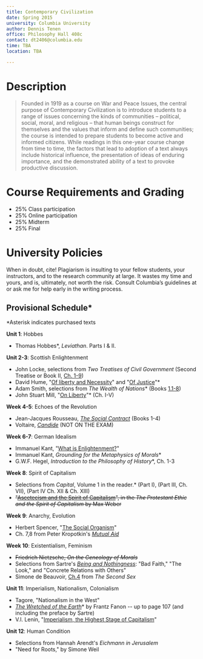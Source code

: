 ```yaml
---
title: Contemporary Civilization
date: Spring 2015
university: Columbia University
author: Dennis Tenen
office: Philosophy Hall 408c
contact: dt2406@columbia.edu
time: TBA
location: TBA

---
```


# Description
> Founded in 1919 as a course on War and Peace Issues, the central purpose of Contemporary Civilization is to introduce students to a range of issues concerning the kinds of communities – political, social, moral, and religious – that human beings construct for themselves and the values that inform and define such communities; the course is intended to prepare students to become active and informed citizens. While readings in this one-year course change from time to time, the factors that lead to adoption of a text always include historical influence, the presentation of ideas of enduring importance, and the demonstrated ability of a text to provoke productive discussion.

# Course Requirements and Grading
- 25% Class participation
- 25% Online participation
- 25% Midterm
- 25% Final

# University Policies

When in doubt, cite! Plagiarism is insulting to your fellow students, your
instructors, and to the research community at large. It wastes my time and
yours, and is, ultimately, not worth the risk. Consult Columbia’s guidelines at
or ask me for help early in the writing process. 

## Provisional Schedule\*
\*Asterisk indicates purchased texts

**Unit 1**: Hobbes
- Thomas Hobbes\*, *Leviathan*. Parts I & II.

**Unit 2-3**: Scottish Enlightenment
- John Locke, selections from *Two Treatises of Civil Government* (Second Treatise or Book II, [Ch. 1-9](http://oll.libertyfund.org/?option=com_staticxt&staticfile=show.php%3Ftitle=222&chapter=16269&layout=html&Itemid=27))
- David Hume, "[Of liberty and Necessity](http://oll.libertyfund.org/?option=com_staticxt&staticfile=show.php%3Ftitle=342&chapter=55185&layout=html&Itemid=27)" and "[Of Justice](http://oll.libertyfund.org/?option=com_staticxt&staticfile=show.php%3Ftitle=341&chapter=61990&layout=html&Itemid=27)"\*
- Adam Smith, selections from *The Wealth of Nations*\* (Books [1.1-8](http://www.econlib.org/library/Smith/smWN.html))
- John Stuart Mill, "[On Liberty](http://www.bartleby.com/130/)"\* (Ch. I-V)

**Week 4-5**: Echoes of the Revolution
- Jean-Jacques Rousseau, *[The Social Contract](http://oll.libertyfund.org/?option=com_staticxt&staticfile=show.php%3Ftitle=638&Itemid=27#toc_list)* (Books 1-4)
- Voltaire, *[Candide](http://www.gutenberg.org/ebooks/19942)* (NOT ON THE
EXAM)

**Week 6-7**: German Idealism
- Immanuel Kant, "[What is Enlightenment?](http://www.columbia.edu/acis/ets/CCREAD/etscc/kant.html)"
- Immanuel Kant, *Grounding for the Metaphysics of Morals*\*
- G.W.F. Hegel, *Introduction to the Philosophy of History*\*, Ch. 1-3

**Week 8**: Spirit of Capitalism
- Selections from *Capital*, Volume 1 in the reader.\* (Part I), (Part III, Ch.
VII), (Part IV Ch. XII & Ch. XIII)
- ~~"[Ascetecism and the Spirit of
Capitalism](http://www.marxists.org/reference/archive/weber/protestant-ethic/ch05.htm)",
in the *The Protestant Ethic and the Spirit of Capitalism* by Max Weber~~

**Week 9**:  Anarchy, Evolution
- Herbert Spencer, "[The Social Organism](http://www.econlib.org/library/LFBooks/Spencer/spnMvS9.html)"
- Ch. 7,8 from Peter Kropotkin's *[Mutual Aid](http://www.marxists.org/reference/archive/kropotkin-peter/1902/mutual-aid/)*

**Week 10**: Existentialism, Feminism 

- ~~Friedrich Nietzsche, *On the Geneology
of Morals*~~
- Selections from Sartre's [*Being and
Nothingness*](https://courseworks.columbia.edu/access/content/group/COCIC1102_015_2015_1/sartre-being-nothingness.pdf): "Bad Faith," "The Look,"
  and "Concrete Relations with Others"  
- Simone de Beauvoir,
  [Ch.4](https://www.marxists.org/reference/subject/ethics/de-beauvoir/2nd-sex/ch04.htm)
from *The Second Sex*

**Unit 11**: Imperialism, Nationalism, Colonialism
- Tagore, "Nationalism in the West"
- *[The Wretched of the Earth](http://thebaluch.com/documents/0802150837%20-%20FRANTZ%20FANON%20-%20The%20Wretched%20of%20the%20Earth.pdf)*\* by Frantz Fanon -- up to page 107 (and including the preface by Sartre)
- V.I. Lenin, "[Imperialism, the Highest Stage of Capitalism](http://www.marxists.org/archive/lenin/works/1916/imp-hsc/)" 

**Unit 12**: Human Condition
- Selections from Hannah Arendt's *Eichmann in Jerusalem*
- "Need for Roots," by Simone Weil

